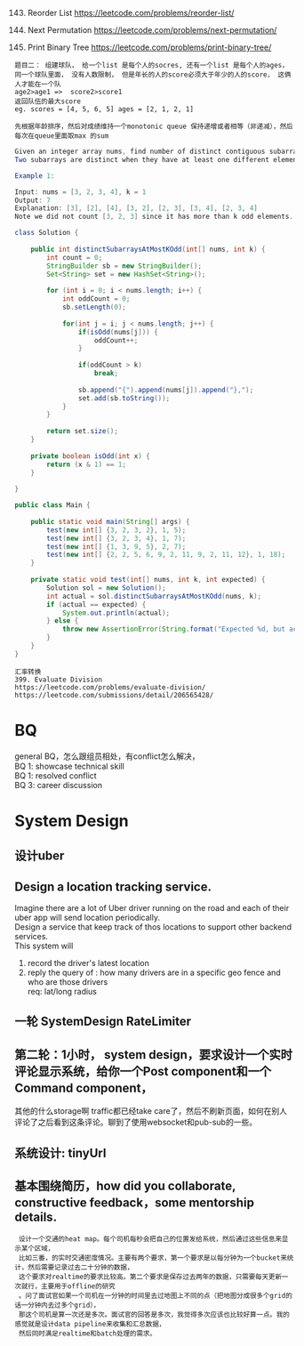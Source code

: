 143. Reorder List  https://leetcode.com/problems/reorder-list/  

31. Next Permutation  https://leetcode.com/problems/next-permutation/  

655. Print Binary Tree https://leetcode.com/problems/print-binary-tree/  


```
题目二： 组建球队， 给一个list 是每个人的socres, 还有一个list 是每个人的ages，
同一个球队里面， 没有人数限制， 但是年长的人的score必须大于年少的人的score， 这俩人才能在一个队
age2>age1 =>  score2>score1
返回队伍的最大score
eg. scores = [4, 5, 6, 5] ages = [2, 1, 2, 1]

先根据年龄排序，然后对成绩维持一个monotonic queue 保持递增或者相等（非递减），然后每次在queue里面取max 的sum 
```


```java
Given an integer array nums, find number of distinct contiguous subarrays with at most k odd elements.
Two subarrays are distinct when they have at least one different element.

Example 1:

Input: nums = [3, 2, 3, 4], k = 1
Output: 7 
Explanation: [3], [2], [4], [3, 2], [2, 3], [3, 4], [2, 3, 4]
Note we did not count [3, 2, 3] since it has more than k odd elements.

class Solution {
    
    public int distinctSubarraysAtMostKOdd(int[] nums, int k) {
        int count = 0;
        StringBuilder sb = new StringBuilder();
        Set<String> set = new HashSet<String>();
        
        for (int i = 0; i < nums.length; i++) {
            int oddCount = 0;
            sb.setLength(0);
            
            for(int j = i; j < nums.length; j++) {
                if(isOdd(nums[j])) {
                    oddCount++;        
                }
                
                if(oddCount > k)
                    break;
                
                sb.append("{").append(nums[j]).append("},");
                set.add(sb.toString());
            }
        }
        
        return set.size();
    }
    
    private boolean isOdd(int x) {
        return (x & 1) == 1;
    }
    
}

public class Main { 
    
    public static void main(String[] args) {
        test(new int[] {3, 2, 3, 2}, 1, 5);
        test(new int[] {3, 2, 3, 4}, 1, 7);
        test(new int[] {1, 3, 9, 5}, 2, 7);
        test(new int[] {2, 2, 5, 6, 9, 2, 11, 9, 2, 11, 12}, 1, 18);
    }
    
    private static void test(int[] nums, int k, int expected) {
        Solution sol = new Solution();
        int actual = sol.distinctSubarraysAtMostKOdd(nums, k);
        if (actual == expected) {
            System.out.println(actual);
        } else {
            throw new AssertionError(String.format("Expected %d, but actual %d", expected, actual));
        }
    }
}
```

```
汇率转换
399. Evaluate Division  
https://leetcode.com/problems/evaluate-division/
https://leetcode.com/submissions/detail/206565428/
```
# BQ
general BQ，怎么跟组员相处，有conflict怎么解决，  
BQ 1: showcase technical skill  
BQ 1: resolved conflict  
BQ 3: career discussion  

# System Design
## 设计uber 

## Design a location tracking service.  
Imagine there are a lot of Uber driver running on the road and each of their uber app will send location periodically.   
Design a service that keep track of thos locations to support other backend services.  
This system will  
1. record the driver's latest location  
2. reply the query of : how many drivers are in a specific geo fence and who are those drivers  
req: lat/long radius  
## 一轮 SystemDesign RateLimiter

## 第二轮：1小时， system design，要求设计一个实时评论显示系统，给你一个Post component和一个Command component，
其他的什么storage啊 traffic都已经take care了，然后不刷新页面，如何在别人评论了之后看到这条评论。聊到了使用websocket和pub-sub的一些。

## 系统设计: tinyUrl  

## 基本围绕简历，how did you collaborate, constructive feedback，some mentorship details.  
```
 设计一个交通的heat map。每个司机每秒会把自己的位置发给系统，然后通过这些信息来显示某个区域，
 比如三番，的实时交通密度情况。主要有两个要求，第一个要求是以每分钟为一个bucket来统计，然后需要记录过去二十分钟的数据，
 这个要求对realtime的要求比较高。第二个要求是保存过去两年的数据，只需要每天更新一次就行，主要用于offline的研究
 。问了面试官如果一个司机在一分钟的时间里去过地图上不同的点（把地图分成很多个grid的话一分钟内去过多个grid），
 那这个司机是算一次还是多次。面试官的回答是多次，我觉得多次应该也比较好算一点。我的感觉就是设计data pipeline来收集和汇总数据，
 然后同时满足realtime和batch处理的需求。
 ```
